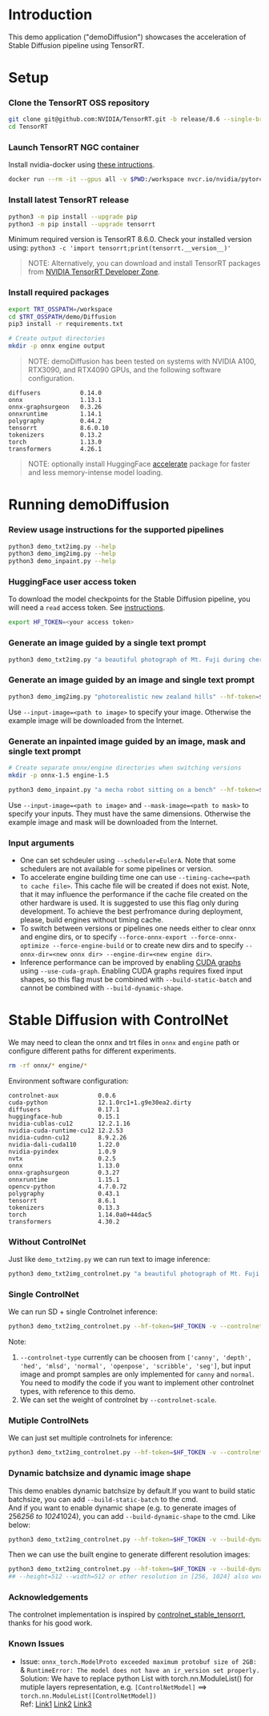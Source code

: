 # Introduction

This demo application ("demoDiffusion") showcases the acceleration of Stable Diffusion pipeline using TensorRT.

# Setup

### Clone the TensorRT OSS repository

```bash
git clone git@github.com:NVIDIA/TensorRT.git -b release/8.6 --single-branch
cd TensorRT
```

### Launch TensorRT NGC container

Install nvidia-docker using [these intructions](https://docs.nvidia.com/datacenter/cloud-native/container-toolkit/install-guide.html#docker).

```bash
docker run --rm -it --gpus all -v $PWD:/workspace nvcr.io/nvidia/pytorch:23.02-py3 /bin/bash
```

### Install latest TensorRT release

```bash
python3 -m pip install --upgrade pip
python3 -m pip install --upgrade tensorrt
```

Minimum required version is TensorRT 8.6.0. Check your installed version using:
`python3 -c 'import tensorrt;print(tensorrt.__version__)'`

> NOTE: Alternatively, you can download and install TensorRT packages from [NVIDIA TensorRT Developer Zone](https://developer.nvidia.com/tensorrt).

### Install required packages

```bash
export TRT_OSSPATH=/workspace
cd $TRT_OSSPATH/demo/Diffusion
pip3 install -r requirements.txt

# Create output directories
mkdir -p onnx engine output
```

> NOTE: demoDiffusion has been tested on systems with NVIDIA A100, RTX3090, and RTX4090 GPUs, and the following software configuration.
```
diffusers           0.14.0
onnx                1.13.1
onnx-graphsurgeon   0.3.26
onnxruntime         1.14.1
polygraphy          0.44.2
tensorrt            8.6.0.10
tokenizers          0.13.2
torch               1.13.0
transformers        4.26.1
```

> NOTE: optionally install HuggingFace [accelerate](https://pypi.org/project/accelerate/) package for faster and less memory-intense model loading.


# Running demoDiffusion

### Review usage instructions for the supported pipelines

```bash
python3 demo_txt2img.py --help
python3 demo_img2img.py --help
python3 demo_inpaint.py --help
```

### HuggingFace user access token

To download the model checkpoints for the Stable Diffusion pipeline, you will need a `read` access token. See [instructions](https://huggingface.co/docs/hub/security-tokens).

```bash
export HF_TOKEN=<your access token>
```

### Generate an image guided by a single text prompt

```bash
python3 demo_txt2img.py "a beautiful photograph of Mt. Fuji during cherry blossom" --hf-token=$HF_TOKEN -v
```

### Generate an image guided by an image and single text prompt

```bash
python3 demo_img2img.py "photorealistic new zealand hills" --hf-token=$HF_TOKEN -v
```

Use `--input-image=<path to image>` to specify your image. Otherwise the example image will be downloaded from the Internet.

### Generate an inpainted image guided by an image, mask and single text prompt

```bash
# Create separate onnx/engine directories when switching versions
mkdir -p onnx-1.5 engine-1.5

python3 demo_inpaint.py "a mecha robot sitting on a bench" --hf-token=$HF_TOKEN --version=1.5 --onnx-dir=onnx-1.5 --engine-dir=engine-1.5 -v
```

Use `--input-image=<path to image>` and `--mask-image=<path to mask>` to specify your inputs. They must have the same dimensions. Otherwise the example image and mask will be downloaded from the Internet.

### Input arguments
- One can set schdeuler using `--scheduler=EulerA`. Note that some schedulers are not available for some pipelines or version.
- To accelerate engine building time one can use `--timing-cache=<path to cache file>`. This cache file will be created if does not exist. Note, that it may influence the performance if the cache file created on the other hardware is used. It is suggested to use this flag only during development. To achieve the best perfromance during deployment, please, build engines without timing cache.
- To switch between versions or pipelines one needs either to clear onnx and engine dirs, or to specify `--force-onnx-export --force-onnx-optimize --force-engine-build` or to create new dirs and to specify `--onnx-dir=<new onnx dir> --engine-dir=<new engine dir>`.
- Inference performance can be improved by enabling [CUDA graphs](https://docs.nvidia.com/cuda/cuda-c-programming-guide/index.html#cuda-graphs) using `--use-cuda-graph`. Enabling CUDA graphs requires fixed input shapes, so this flag must be combined with `--build-static-batch` and cannot be combined with `--build-dynamic-shape`.

# Stable Diffusion with ControlNet
We may need to clean the onnx and trt files in `onnx` and `engine` path or configure different paths for different experiments. 
```bash
rm -rf onnx/* engine/*
```
Environment software configuration:
```
controlnet-aux           0.0.6
cuda-python              12.1.0rc1+1.g9e30ea2.dirty
diffusers                0.17.1
huggingface-hub          0.15.1
nvidia-cublas-cu12       12.2.1.16
nvidia-cuda-runtime-cu12 12.2.53
nvidia-cudnn-cu12        8.9.2.26
nvidia-dali-cuda110      1.22.0
nvidia-pyindex           1.0.9
nvtx                     0.2.5
onnx                     1.13.0
onnx-graphsurgeon        0.3.27
onnxruntime              1.15.1
opencv-python            4.7.0.72
polygraphy               0.43.1
tensorrt                 8.6.1
tokenizers               0.13.3
torch                    1.14.0a0+44dac5
transformers             4.30.2
```  

### Without ControlNet
Just like `demo_txt2img.py` we can run text to image inference:
```bash
python3 demo_txt2img_controlnet.py "a beautiful photograph of Mt. Fuji during cherry blossom" --hf-token=$HF_TOKEN -v
```

### Single ControlNet
We can run SD + single Controlnet inference:
```bash
python3 demo_txt2img_controlnet.py --hf-token=$HF_TOKEN -v --controlnet-type=canny --controlnet-scale=1.0
```
Note:  
1. `--controlnet-type` currently can be choosen from `['canny', 'depth', 'hed', 'mlsd', 'normal', 'openpose', 'scribble', 'seg']`, but input image and prompt samples are only implemented for `canny` and `normal`. You need to modify the code if you want to implement other controlnet types, with reference to this demo. 
2. We can set the weight of controlnet by `--controlnet-scale`.

### Mutiple ControlNets
We can just set multiple controlnets for inference:
```bash
python3 demo_txt2img_controlnet.py --hf-token=$HF_TOKEN -v --controlnet-type canny normal --controlnet-scale 1.0 1.0
```

### Dynamic batchsize and dynamic image shape
This demo enables dynamic batchsize by default.If you want to build static batchsize, you can add `--build-static-batch` to the cmd.  
And if you want to enable dynamic shape (e.g. to generate images of 256*256 to 1024*1024), you can add `--build-dynamic-shape` to the cmd. Like below:
```bash
python3 demo_txt2img_controlnet.py --hf-token=$HF_TOKEN -v --build-dynamic-shape --controlnet-type=canny --controlnet-scale=1.0
```
Then we can use the built engine to generate different resolution images:
```bash
python3 demo_txt2img_controlnet.py --hf-token=$HF_TOKEN -v --build-dynamic-shape --controlnet-type=canny --controlnet-scale=1.0 --height=1024 --width=1024
## --height=512 --width=512 or other resolution in [256, 1024] also works
```

### Acknowledgements
The controlnet implementation is inspired by [controlnet_stable_tensorrt](https://github.com/hnsywangxin/controlnet_stable_tensorrt), thanks for his good work.

### Known Issues

* Issue: `onnx_torch.ModelProto exceeded maximum protobuf size of 2GB: ` & `RuntimeError: The model does not have an ir_version set properly.`  
Solution: We have to replace python List with torch.nn.ModuleList() for mutiple layers representation, e.g. `[ControlNetModel]` ==> `torch.nn.ModuleList([ControlNetModel])`  
Ref: [Link1](https://discuss.pytorch.org/t/cannot-insert-a-tensor-that-requires-grad-as-a-constant/46561/7) [Link2](https://discuss.pytorch.org/t/the-difference-in-usage-between-nn-modulelist-and-python-list/7744/6) [Link3](https://discuss.pytorch.org/t/is-it-mandatory-to-add-modules-to-modulelist-to-access-its-parameters/81622)